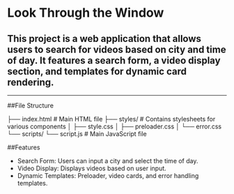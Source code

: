 # Look Through the Window
## This project is a web application that allows users to search for videos based on city and time of day. It features a search form, a video display section, and templates for dynamic card rendering.

------ 

##File Structure

├── index.html         # Main HTML file
├── styles/            # Contains stylesheets for various components
│   ├── style.css
│   ├── preloader.css
│   └── error.css
└── scripts/
    └── script.js      # Main JavaScript file
    
##Features

* Search Form: Users can input a city and select the time of day.
* Video Display: Displays videos based on user input.
* Dynamic Templates: Preloader, video cards, and error handling templates.
